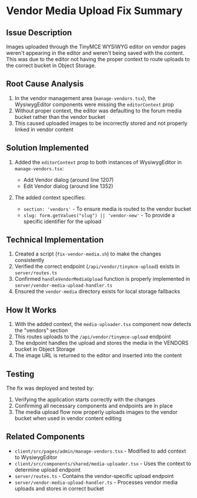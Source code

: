# Vendor Media Upload Fix Summary

## Issue Description
Images uploaded through the TinyMCE WYSIWYG editor on vendor pages weren't appearing in the editor and weren't being saved with the content. This was due to the editor not having the proper context to route uploads to the correct bucket in Object Storage.

## Root Cause Analysis
1. In the vendor management area (`manage-vendors.tsx`), the WysiwygEditor components were missing the `editorContext` prop
2. Without proper context, the editor was defaulting to the forum media bucket rather than the vendor bucket
3. This caused uploaded images to be incorrectly stored and not properly linked in vendor content

## Solution Implemented
1. Added the `editorContext` prop to both instances of WysiwygEditor in `manage-vendors.tsx`:
   - Add Vendor dialog (around line 1207)
   - Edit Vendor dialog (around line 1352)

2. The added context specifies:
   - `section: 'vendors'` - To ensure media is routed to the vendor bucket
   - `slug: form.getValues("slug") || 'vendor-new'` - To provide a specific identifier for the upload

## Technical Implementation
1. Created a script (`fix-vendor-media.sh`) to make the changes consistently
2. Verified the correct endpoint (`/api/vendor/tinymce-upload`) exists in `server/routes.ts`
3. Confirmed `handleVendorMediaUpload` function is properly implemented in `server/vendor-media-upload-handler.ts`
4. Ensured the `vendor-media` directory exists for local storage fallbacks

## How It Works
1. With the added context, the `media-uploader.tsx` component now detects the "vendors" section
2. This routes uploads to the `/api/vendor/tinymce-upload` endpoint
3. The endpoint handles the upload and stores the media in the VENDORS bucket in Object Storage
4. The image URL is returned to the editor and inserted into the content

## Testing
The fix was deployed and tested by:
1. Verifying the application starts correctly with the changes
2. Confirming all necessary components and endpoints are in place
3. The media upload flow now properly uploads images to the vendor bucket when used in vendor content editing

## Related Components
- `client/src/pages/admin/manage-vendors.tsx` - Modified to add context to WysiwygEditor
- `client/src/components/shared/media-uploader.tsx` - Uses the context to determine upload endpoint
- `server/routes.ts` - Contains the vendor-specific upload endpoint
- `server/vendor-media-upload-handler.ts` - Processes vendor media uploads and stores in correct bucket